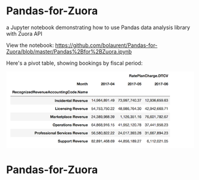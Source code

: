 # Pandas-for-Zuora
a Jupyter notebook demonstrating how to use Pandas data analysis library with Zuora API

View the notebook: https://github.com/bolaurent/Pandas-for-Zuora/blob/master/Pandas%2Bfor%2BZuora.ipynb


Here's a pivot table, showing bookings by fiscal period:

![Image of pivot table](https://github.com/bolaurent/Pandas-for-Zuora/blob/master/bookings.png)

# Pandas-for-Zuora
